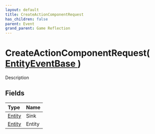 ```yaml
---
layout: default
title: CreateActionComponentRequest
has_children: false
parent: Event
grand_parent: Game Reflection
---
```

# CreateActionComponentRequest( [ EntityEventBase ](/riftbreaker-wiki/docs/game-reflection/events/entity_event_base/) )
Description 

## Fields

| Type | Name |
|:----------|:--------------|
| [Entity](/riftbreaker-wiki/docs/game-reflection/classes/entity/) | Sink |
| [Entity](/riftbreaker-wiki/docs/game-reflection/classes/entity/) | Entity |


